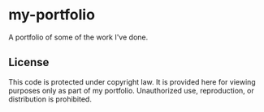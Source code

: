 # my-portfolio
A portfolio of some of the work I've done.

## License
This code is protected under copyright law. It is provided here for viewing purposes only as part of my portfolio. Unauthorized use, reproduction, or distribution is prohibited.

